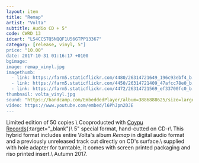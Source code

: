 ```yaml
---
layout: item
title: "Remap"
artist: "Volta"
subtitle: Audio CD + 5"
code: CWRD 13
idcart: "LS4CCSTQ5NQQF1U56GTPP13367"
category: [release, vinyl, 5"]
price: "10.00"
date: 2017-10-31 01:16:17 +0100
bgimage:
image: remap_vinyl.jpg
imagethumb:
  - link: https://farm5.staticflickr.com/4480/26314721649_196c93ebf4_b.jpg
  - link: https://farm5.staticflickr.com/4450/26314721409_47afcc78e0_b.jpg
  - link: https://farm5.staticflickr.com/4472/26314721569_ef33700fc0_b.jpg
thumbnail: volta_vinyl.jpg
sound: "https://bandcamp.com/EmbeddedPlayer/album=3886888625/size=large/bgcol=333333/linkcol=ffffff/tracklist=false/artwork=small/transparent=true/"
video: https://www.youtube.com/embed/l6PhJpn2DJE
---
```


Limited edition of 50 copies \\
Cooproducted with [Coypu Records](http://coypurecords.com/){:target="_blank"}\\
5" special format, hand-cutted on CD-r\\
This hybrid format includes entire Volta's album *Remap* in digital audio format and a previously unreleased track cut directly on CD's surface.\\
supplied with hole adapter for turntable, it comes with screen printed packaging and riso printed insert.\\
Autumn 2017.